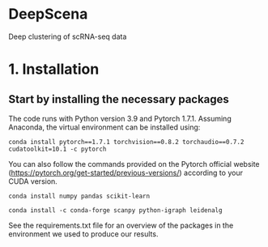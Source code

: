 # DeepScena
Deep clustering of scRNA-seq data

# 1. Installation
## Start by installing the necessary packages
The code runs with Python version 3.9 and Pytorch 1.7.1. Assuming Anaconda, the virtual environment can be installed using:

```
conda install pytorch==1.7.1 torchvision==0.8.2 torchaudio==0.7.2 cudatoolkit=10.1 -c pytorch
```
You can also follow the commands provided on the Pytorch official website (https://pytorch.org/get-started/previous-versions/) according to your CUDA version. 

```
conda install numpy pandas scikit-learn
```
```
conda install -c conda-forge scanpy python-igraph leidenalg
```
See the requirements.txt file for an overview of the packages in the environment we used to produce our results.
